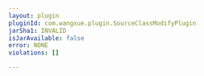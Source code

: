 ```yaml
---
layout: plugin
pluginId: com.wangxue.plugin.SourceClassModifyPlugin
jarSha1: INVALID
isJarAvailable: false
error: NONE
violations: []

---
```

